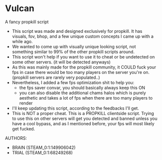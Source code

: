 # Vulcan
A fancy propkill script

   - This script was made and designed exclusively for propkill. It has visuals, fov, bhop, and a few unique custom concepts I came up with a while ago.
   - We wanted to come up with visually unique looking script, not something similar to 99% of the other propkill scripts around.
   - This script won't help if you want to use it to cheat or be undetected on some other servers. (it will be detected anyways)
   - As this was mainly made for the propkill community, it COULD fuck your fps in case there would be too many players on the server you're on. (propkill servers are rarely very     populated..)
   - Nevertheless, I added a few fps optimization shit to help you: 
   	   - the fps saver convar, you should basically always keep this ON
   	   - you can also disable the additional chams halos which is purely aesthetic and takes a lot of fps when there are too many players to render
   - I'll keep updating this script, according to the feedbacks I'll get.
   - This is NOT a proper cheat. This is a PROPKILL clientside script. Trying to use this on other servers will get you detected and banned unless you have a cool bypass, and as I    mentioned before, your fps will most likely get fucked.
  
AUTHORS:
  - BRAIN (STEAM_0:1:149906042)
  - TRIAL (STEAM_0:1:68249268)
